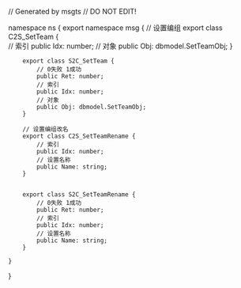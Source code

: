 // Generated by msgts
// DO NOT EDIT!

namespace ns {
	export namespace msg {
		// 设置编组
		export class C2S_SetTeam {	
			// 索引
			public Idx: number; 
			// 对象
			public Obj: dbmodel.SetTeamObj; 
		}
		
		
		export class S2C_SetTeam {	
			// 0失败 1成功
			public Ret: number; 
			// 索引
			public Idx: number; 
			// 对象
			public Obj: dbmodel.SetTeamObj; 
		}
		
		// 设置编组改名
		export class C2S_SetTeamRename {	
			// 索引
			public Idx: number; 
			// 设置名称
			public Name: string; 
		}
		
		
		export class S2C_SetTeamRename {	
			// 0失败 1成功
			public Ret: number; 
			// 索引
			public Idx: number; 
			// 设置名称
			public Name: string; 
		}
		
	}
}
